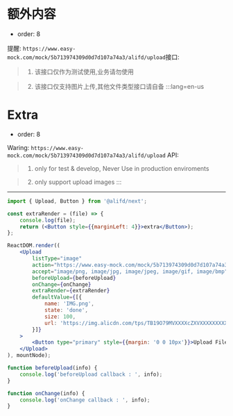 # 额外内容

- order: 8

提醒: `https://www.easy-mock.com/mock/5b713974309d0d7d107a74a3/alifd/upload`接口:


> 1. 该接口仅作为测试使用,业务请勿使用

> 2. 该接口仅支持图片上传,其他文件类型接口请自备
:::lang=en-us
# Extra

- order: 8

Waring: `https://www.easy-mock.com/mock/5b713974309d0d7d107a74a3/alifd/upload` API:

> 1. only for test & develop, Never Use in production enviroments

> 2. only support upload images
:::
---

````jsx
import { Upload, Button } from '@alifd/next';

const extraRender = (file) => {
    console.log(file);
    return (<Button style={{marginLeft: 4}}>extra</Button>);
};

ReactDOM.render((
    <Upload
        listType="image"
        action="https://www.easy-mock.com/mock/5b713974309d0d7d107a74a3/alifd/upload"
        accept="image/png, image/jpg, image/jpeg, image/gif, image/bmp"
        beforeUpload={beforeUpload}
        onChange={onChange}
        extraRender={extraRender}
        defaultValue={[{
            name: 'IMG.png',
            state: 'done',
            size: 100,
            url: 'https://img.alicdn.com/tps/TB19O79MVXXXXcZXVXXXXXXXXXX-1024-1024.jpg',
        }]}
    >
        <Button type="primary" style={{margin: '0 0 10px'}}>Upload File</Button>
    </Upload>
), mountNode);

function beforeUpload(info) {
    console.log('beforeUpload callback : ', info);
}

function onChange(info) {
    console.log('onChange callback : ', info);
}
````

